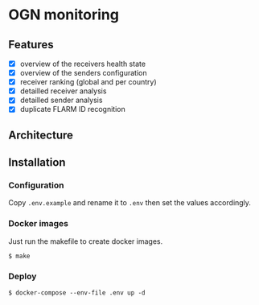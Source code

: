 # OGN monitoring

## Features
- [x] overview of the receivers health state
- [x] overview of the senders configuration
- [x] receiver ranking (global and per country)
- [x] detailled receiver analysis
- [x] detailled sender analysis
- [x] duplicate FLARM ID recognition

## Architecture

## Installation
### Configuration
Copy `.env.example` and rename it to `.env` then set the values accordingly.

### Docker images
Just run the makefile to create docker images.

`$ make`

### Deploy
`$ docker-compose --env-file .env up -d`
